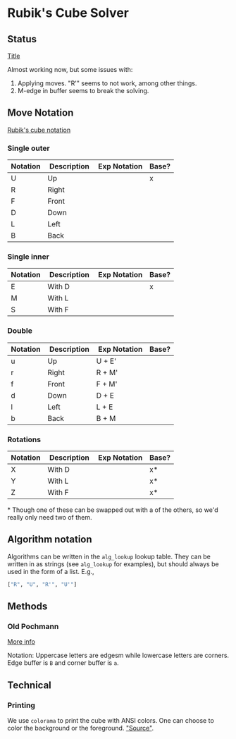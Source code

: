 # Rubik's Cube Solver

## Status
[Title](https://jperm.net/3x3/moves)

Almost working now, but some issues with:
1. Applying moves. "R'" seems to not work, among other things.
2. M-edge in buffer seems to break the solving.

## Move Notation

[Rubik's cube notation](https://ruwix.com/the-rubiks-cube/notation/)

### Single outer

| Notation |  Description |  Exp Notation | Base? |
| -------- | ------------ | ------------- | ----- |
| U        | Up           |               | x     |
| R        | Right        |               |       |
| F        | Front        |               |       |
| D        | Down         |               |       |
| L        | Left         |               |       |
| B        | Back         |               |       |

### Single inner

| Notation |  Description |  Exp Notation | Base? |
| -------- | ------------ | ------------- | ----- |
| E        | With D       |               | x     |
| M        | With L       |               |       |
| S        | With F       |               |       |

### Double

| Notation |  Description |  Exp Notation | Base? |
| -------- | ------------ | ------------- | ----- |
| u        | Up           | U + E'        |       |
| r        | Right        | R + M'        |       |
| f        | Front        | F + M'        |       |
| d        | Down         | D + E         |       |
| l        | Left         | L + E         |       |
| b        | Back         | B + M         |       |

### Rotations

| Notation |  Description |  Exp Notation | Base? |
| -------- | ------------ | ------------- | ----- |
| X        | With D           |               | x\*   |
| Y        | With L        |               | x\*   |
| Z        | With F        |               | x\*   |

\* Though one of these can be swapped out with a of the others, so we'd really only need two of them.


## Algorithm notation

Algorithms can be written in the `alg_lookup` lookup table. They can be written in as strings (see `alg_lookup` for examples), but should always be used in the form of a list. E.g.,

```python
["R", "U", "R'", "U'"]
```

## Methods

### Old Pochmann

[More info](https://ruwix.com/the-rubiks-cube/how-to-solve-the-rubiks-cube-blindfolded-tutorial/)

Notation: Uppercase letters are edgesm while lowercase letters are corners.
Edge buffer is `B` and corner buffer is `a`.

## Technical

### Printing
We use `colorama` to print the cube with ANSI colors. One can choose to color the background or the foreground.
["Source"](https://stackoverflow.com/questions/54587206/how-to-change-python-background-to-a-certain-colour-with-colorama).
